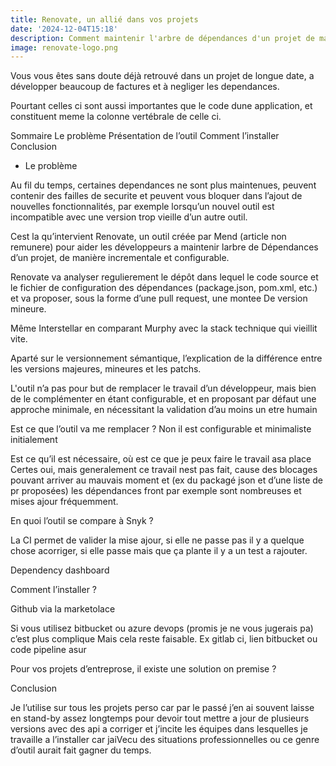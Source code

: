 ```yaml
---
title: Renovate, un allié dans vos projets
date: '2024-12-04T15:18'
description: Comment maintenir l'arbre de dépendances d'un projet de manière sûre et rapide grâce à un outil automatisé.
image: renovate-logo.png
---
```


Vous vous êtes sans doute déjà retrouvé dans un projet de longue date, a développer beaucoup de factures et à negliger les dependances.

Pourtant celles ci sont aussi importantes que le code dune application, et constituent meme la colonne vertébrale de celle ci.

Sommaire
Le problème
Présentation de l’outil
Comment l’installer
Conclusion

* Le problème

Au fil du temps, certaines dependances ne sont plus maintenues, peuvent contenir des failles de securite et peuvent vous bloquer dans l’ajout de nouvelles fonctionnalités, par exemple lorsqu’un nouvel outil est incompatible avec une version trop vieille d’un autre outil.

Cest la qu’intervient Renovate, un outil créée par Mend (article non remunere) pour aider les développeurs a maintenir larbre de Dépendances d’un projet, de manière incrementale et configurable.

Renovate va analyser regulierement le dépôt dans lequel le code source et le fichier de configuration des dépendances (package.json, pom.xml, etc.) et va proposer, sous la forme d’une pull request, une montee De version mineure.

Même Interstellar en comparant Murphy avec la stack technique qui vieillit vite.

Aparté sur le versionnement sémantique, l’explication de la différence entre les versions majeures, mineures et les patchs.

L'outil n’a pas pour but de remplacer le travail d’un développeur, mais bien de le complémenter en étant configurable, et en proposant par défaut une approche minimale, en nécessitant la validation d’au moins un etre humain

Est ce que l’outil va me remplacer ?
Non il est configurable et minimaliste initialement

Est ce qu’il est nécessaire, où est ce que je peux faire le travail asa place
Certes oui, mais generalement ce travail nest pas fait, cause des blocages pouvant arriver au mauvais moment et (ex du packagé json et d’une liste de pr proposées) les dépendances front par exemple sont nombreuses et mises ajour fréquemment.

En quoi l’outil se compare à Snyk ?

La CI permet de valider la mise ajour, si elle ne passe pas il y a quelque chose acorriger, si elle passe mais que ça plante il y a un test a rajouter.

Dependency dashboard

Comment l’installer ?

Github via la marketolace

Si vous utilisez bitbucket ou azure devops (promis je ne vous jugerais pa) c’est plus complique Mais cela reste faisable. Ex gitlab ci, lien bitbucket ou code pipeline asur

Pour vos projets d’entreprose, il existe une solution on premise ?

Conclusion

Je l’utilise sur tous les projets perso car par le passé j’en ai souvent laisse en stand-by assez longtemps pour devoir tout mettre a jour de plusieurs versions avec des api a corriger et j’incite les équipes dans lesquelles je travaille a l’installer car jaiVecu des situations professionnelles ou ce genre d’outil aurait fait gagner du temps.
